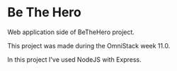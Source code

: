 # Be The Hero
Web application side of BeTheHero project.

This project was made during the OmniStack week 11.0.

In this project I've used NodeJS with Express.